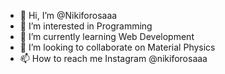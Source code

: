 - 👋 Hi, I’m @Nikiforosaaa
- 👀 I’m interested in Programming
- 🌱 I’m currently learning Web Development
- 💞️ I’m looking to collaborate on Material Physics
- 📫 How to reach me Instagram @nikiforosaaa

<!---
Nikiforosaaa/Nikiforosaaa is a ✨ special ✨ repository because its `README.md` (this file) appears on your GitHub profile.
You can click the Preview link to take a look at your changes.
--->
